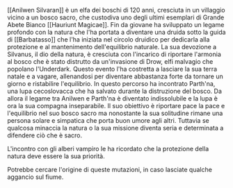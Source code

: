 [[Anilwen Silvaran]] è un elfa dei boschi di 120 anni, cresciuta in un villaggio vicino a un bosco sacro, che custodiva uno degli ultimi esemplari di Grande Abete Bianco [[Hauriunt Magicae]]. Fin da giovane ha sviluppato un legame profondo con la natura che l'ha portata a diventare una druida sotto la guida di [[Barbatasso]] che l'ha iniziata nel circolo druidico per dedicarla alla protezione e al mantenimento dell'equilibrio naturale. La sua devozione a Silvanus, il dio della natura, è cresciuta con l'incarico di riportare l'armonia al bosco che è stato distrutto da un'invasione di Drow, elfi malvagio che popolano l'Underdark. Questo evento l'ha costretta a lasciare la sua terra natale e a vagare, allenandosi per diventare abbastanza forte da tornare un giorno e ristabilire l'equilibrio. In questo percorso ha incontrato Parth'na, una lupa cecoslovacca che ha salvato durante la distruzione del bosco. Da allora il legame tra Anilwen e Parth'na è diventato indissolubile e la lupa è ora la sua compagna inseparabile. Il suo obiettivo è riportare pace la pace e l'equilibrio nel suo bosco sacro ma nonostante la sua solitudine rimane una persona solare e simpatica che porta buon umore agli altri. Tuttavia se qualcosa minaccia la natura o la sua missione diventa seria e determinata a difendere ciò che è sacro.

L'incontro con gli alberi vampiro le ha ricordato che la protezione della natura deve essere la sua priorità.

Potrebbe cercare l'origine di queste mutazioni, in caso lasciate qualche aggancio sul fiume.

